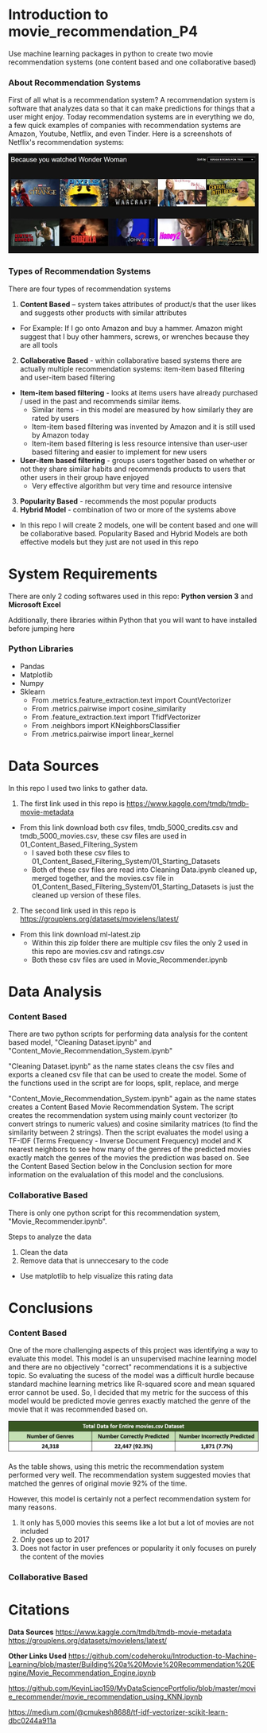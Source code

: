# Introduction to movie_recommendation_P4
Use machine learning packages in python to create two movie recommendation systems (one content based and one collaborative based)

### About Recommendation Systems
First of all what is a recommendation system? A recommendation system is software that analyzes data so that it can make predictions for things that a user might enjoy. 
Today recommendation systems are in everything we do, a few quick examples of companies with recommendation systems are Amazon, Youtube, Netflix, and even Tinder. Here is a screenshots of Netflix's recommendation systems:

![](04_Images/Netflix_Rec.jpg)

### Types of Recommendation Systems
There are four types of recommendation systems

1. **Content Based** – system takes attributes of product/s that the user likes and suggests other products with similar attributes
  * For Example: If I go onto Amazon and buy a hammer. Amazon might suggest that I buy other hammers, screws, or wrenches because they are all tools
2. **Collaborative Based** - within collaborative based systems there are actually multiple recommendation systems: item-item based filtering and user-item based filtering
  * **Item-item based filtering** - looks at items users have already purchased / used in the past and recommends similar items.
    * Similar items - in this model are measured by how similarly they are rated by users
    * Item-item based filtering was invented by Amazon and it is still used by Amazon today
    * Item-item based filtering is less resource intensive than user-user based filtering and easier to implement for new users
  * **User-item based filtering** - groups users together based on whether or not they share similar habits and recommends products to users that other users in their group have enjoyed
    * Very effective algorithm but very time and resource intensive 
3. **Popularity Based** - recommends the most popular products
4. **Hybrid Model** - combination of two or more of the systems above

* In this repo I will create 2 models, one will be content based and one will be collaborative based. Popularity Based and Hybrid Models are both effective models but they just are not used in this repo

# System Requirements

There are only 2 coding softwares used in this repo: **Python version 3** and **Microsoft Excel**

Additionally, there libraries within Python that you will want to have installed before jumping here

### Python Libraries
* Pandas
* Matplotlib
* Numpy
* Sklearn
  * From .metrics.feature_extraction.text import CountVectorizer
  * From .metrics.pairwise import cosine_similarity
  * From .feature_extraction.text import TfidfVectorizer
  * From .neighbors import KNeighborsClassifier
  * From .metrics.pairwise import linear_kernel

# Data Sources
In this repo I used two links to gather data. 

1. The first link used in this repo is https://www.kaggle.com/tmdb/tmdb-movie-metadata
  * From this link download both csv files, tmdb_5000_credits.csv and tmdb_5000_movies.csv, these csv files are used in 01_Content_Based_Filtering_System
    * I saved both these csv files to 01_Content_Based_Filtering_System/01_Starting_Datasets
    * Both of these csv files are read into Cleaning Data.ipynb cleaned up, merged together, and the movies.csv file in 01_Content_Based_Filtering_System/01_Starting_Datasets is just the cleaned up version of these files. 

2. The second link used in this repo is https://grouplens.org/datasets/movielens/latest/
  * From this link download ml-latest.zip 
    * Within this zip folder there are multiple csv files the only 2 used in this repo are movies.csv and ratings.csv
    * Both these csv files are used in Movie_Recommender.ipynb

# Data Analysis 

### Content Based
There are two python scripts for performing data analysis for the content based model, "Cleaning Dataset.ipynb" and "Content_Movie_Recommendation_System.ipynb"

"Cleaning Dataset.ipynb" as the name states cleans the csv files and exports a cleaned csv file that can be used to create the model. Some of the functions used in the script are for loops, split, replace, and merge

"Content_Movie_Recommendation_System.ipynb" again as the name states creates a Content Based Movie Recommendation System. The script creates the recommendation system using mainly count vectorizer (to convert strings to numeric values) and cosine similarity matrices (to find the similarity between 2 strings). Then the script evaluates the model using a TF-IDF (Terms Frequency - Inverse Document Frequency) model and K nearest neighbors to see how many of the genres of the predicted movies exactly match the genres of the movies the prediction was based on. See the Content Based Section below in the Conclusion section for more information on the evalualation of this model and the conclusions. 

### Collaborative Based
There is only one python script for this recommendation system, "Movie_Recommender.ipynb". 

Steps to analyze the data
1.  Clean the data
2.  Remove data that is unneccesary to the code
  * Use matplotlib to help visualize this rating data


# Conclusions

### Content Based
One of the more challenging aspects of this project was identifying a way to evaluate this model. This model is an unsupervised machine learning model and there are no objectively "correct" recommendations it is a subjective topic. So evaluating the sucess of the model was a difficult hurdle because standard machine learning metrics like R-squared score and mean squared error cannot be used. So, I decided that my metric for the success of this model would be predicted movie genres exactly matched the genre of the movie that it was recommended based on. 

![](04_Images/Picture1.png)

As the table shows, using this metric the recommendation system performed very well. The recommendation system suggested movies that matched the genres of original movie 92% of the time.

However, this model is certainly not a perfect recommendation system for many reasons. 
1. It only has 5,000 movies this seems like a lot but a lot of movies are not included
2. Only goes up to 2017
3. Does not factor in user prefences or popularity it only focuses on purely the content of the movies


### Collaborative Based



# Citations
**Data Sources**
https://www.kaggle.com/tmdb/tmdb-movie-metadata
https://grouplens.org/datasets/movielens/latest/

**Other Links Used**
https://github.com/codeheroku/Introduction-to-Machine-Learning/blob/master/Building%20a%20Movie%20Recommendation%20Engine/Movie_Recommendation_Engine.ipynb

https://github.com/KevinLiao159/MyDataSciencePortfolio/blob/master/movie_recommender/movie_recommendation_using_KNN.ipynb

https://medium.com/@cmukesh8688/tf-idf-vectorizer-scikit-learn-dbc0244a911a






